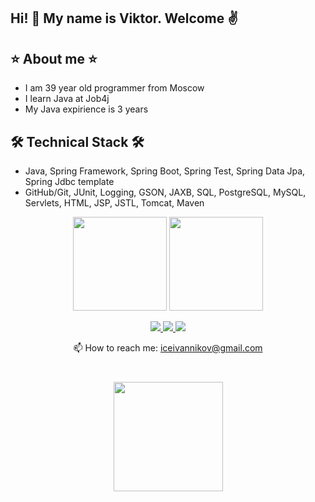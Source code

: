## Hi! 👋 My name is Viktor. Welcome ✌️

## ⭐ About me ⭐
*  I am 39 year old programmer from Moscow 
*  I learn Java at Job4j 
*  My Java expirience is 3 years 

## 🛠 Technical Stack 🛠
*   Java, Spring Framework, Spring Boot, Spring Test, Spring Data Jpa, Spring Jdbc template
*   GitHub/Git, JUnit, Logging, GSON, JAXB, SQL, PostgreSQL, MySQL, Servlets, HTML, JSP, JSTL, Tomcat, Maven


<p align='center'>
   <a href="https://github-readme-stats.vercel.app/api?username=iceivannikov&show_icons=true&count_private=true">
       <img height=150 src="https://github-readme-stats.vercel.app/api?username=iceivannikov&show_icons=true&count_private=true"/></a>
   <a href="https://github.com/iceivannikov/github-readme-stats">
       <img height=150 src="https://github-readme-stats.vercel.app/api/top-langs/?username=iceivannikov&layout=compact"/></a>
</p>

<p align='center'>
   <a href="https://www.linkedin.com/in/viktorivannikov/">
       <img src="https://img.shields.io/badge/linkedin-%230077B5.svg?&style=for-the-badge&logo=linkedin&logoColor=white"/>
   </a>
   <a href="https://t.me/iceivannikov">
       <img src="https://img.shields.io/badge/Telegram-2CA5E0?style=for-the-badge&logo=telegram&logoColor=white"/>
   </a>
      <a href="https://api.whatsapp.com/send? phone=79671363797">
       <img src="https://img.shields.io/badge/WhatsApp-25D366?style=for-the-badge&logo=whatsapp&logoColor=white"/>
   </a>
</p>

<p align='center'>
   📫 How to reach me: <a href='mailto:iceivannikov@gmail.com'>iceivannikov@gmail.com</a>
</p>

   <div align="center" style="margin: 40px 0">
   <a href="https://github.com/iceivannikov/github-profile-views-counter">
       <img width="175px" src="https://komarev.com/ghpvc/?username=iceivannikov&color=DE002D">
   </a>
</div>
